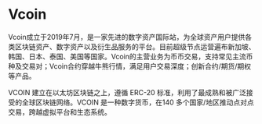 # 

# Vcoin

Vcoin成立于2019年7月，是一家先进的数字资产国际站，为全球资产用户提供各类区块链资产、数字资产以及衍生品服务的平台。目前超级节点运营遍布新加坡、韩国、日本、泰国、美国等国家。Vcoin的主营业务为币币交易，支持常见主流币种及交易对；Vcoin合约穿越牛熊行情，满足用户交易深度；创新合约/期货/期权等产品。

VCOIN 建立在以太坊区块链之上，遵循 ERC-20 标准，利用了最成熟和被广泛接受的全球区块链网络。VCOIN 是一种数字货币，在140 多个国家/地区推动点对点交易，跨越虚拟平台和生态系统。

